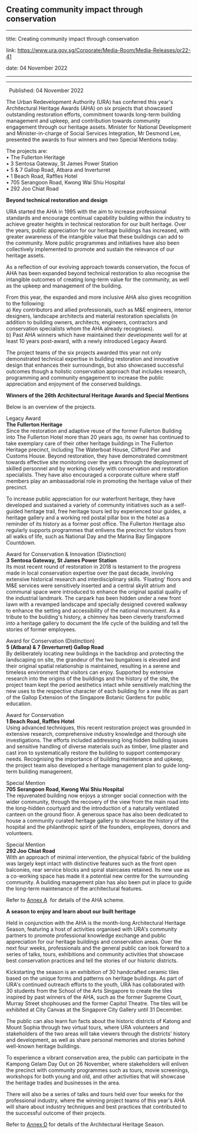 ## Creating community impact through conservation
---
title: Creating community impact through conservation

link: https://www.ura.gov.sg/Corporate/Media-Room/Media-Releases/pr22-41

date: 04 November 2022

---

----------------------------------------------



  Published: 04 November 2022

The Urban Redevelopment Authority (URA) has conferred this year's Architectural Heritage Awards (AHA) on six projects that showcased outstanding restoration efforts, commitment towards long-term building management and upkeep, and contribution towards community engagement through our heritage assets. Minister for National Development and Minister-in-charge of Social Services Integration, Mr Desmond Lee, presented the awards to four winners and two Special Mentions today.  
  
The projects are:  
• The Fullerton Heritage  
• 3 Sentosa Gateway, St James Power Station  
• 5 & 7 Gallop Road, Atbara and Inverturret  
• 1 Beach Road, Raffles Hotel  
• 705 Serangoon Road, Kwong Wai Shiu Hospital   
• 292 Joo Chiat Road   
  
**Beyond technical restoration and design**  
  
URA started the AHA in 1995 with the aim to increase professional standards and encourage continual capability building within the industry to achieve greater heights in technical restoration for our built heritage. Over the years, public appreciation for our heritage buildings has increased, with greater awareness of the intangible value that these buildings can add to the community. More public programmes and initiatives have also been collectively implemented to promote and sustain the relevance of our heritage assets.  
  
As a reflection of our evolving approach towards conservation, the focus of AHA has been expanded beyond technical restoration to also recognise the intangible outcomes of creating long-term value for the community, as well as the upkeep and management of the building.   
  
From this year, the expanded and more inclusive AHA also gives recognition to the following:  
a) Key contributors and allied professionals, such as M&E engineers, interior designers, landscape architects and material restoration specialists (in addition to building owners, architects, engineers, contractors and conservation specialists whom the AHA already recognises).  
b) Past AHA winners which have maintained their developments well for at least 10 years post-award, with a newly introduced Legacy Award.  
  
The project teams of the six projects awarded this year not only demonstrated technical expertise in building restoration and innovative design that enhances their surroundings, but also showcased successful outcomes though a holistic conservation approach that includes research, programming and community engagement to increase the public appreciation and enjoyment of the conserved buildings.  
  
**Winners of the 26th Architectural Heritage Awards and Special Mentions**  
  
Below is an overview of the projects.  
  
Legacy Award  
**The Fullerton Heritage**  
Since the restoration and adaptive reuse of the former Fullerton Building into The Fullerton Hotel more than 20 years ago, its owner has continued to take exemplary care of their other heritage buildings in The Fullerton Heritage precinct, including The Waterboat House, Clifford Pier and Customs House. Beyond restoration, they have demonstrated commitment towards effective site monitoring over the years through the deployment of skilled personnel and by working closely with conservation and restoration specialists. They have also encouraged a corporate culture where staff members play an ambassadorial role in promoting the heritage value of their precinct.  
  
To increase public appreciation for our waterfront heritage, they have developed and sustained a variety of community initiatives such as a self-guided heritage trail, free heritage tours led by experienced tour guides, a heritage gallery and a working red postal pillar box in the hotel as a reminder of its history as a former post office. The Fullerton Heritage also regularly supports programmes that enlivens the precinct for visitors from all walks of life, such as National Day and the Marina Bay Singapore Countdown.  
  
Award for Conservation & Innovation (Distinction)  
**3 Sentosa Gateway, St James Power Station**  
Its most recent round of restoration in 2018 is testament to the progress made in local conservation expertise over the past decade, involving extensive historical research and interdisciplinary skills. ‘Floating' floors and M&E services were sensitively inserted and a central skylit atrium and communal space were introduced to enhance the original spatial quality of the industrial landmark. The carpark has been hidden under a new front lawn with a revamped landscape and specially designed covered walkway to enhance the setting and accessibility of the national monument. As a tribute to the building's history, a chimney has been cleverly transformed into a heritage gallery to document the life cycle of the building and tell the stories of former employees.   
  
Award for Conservation (Distinction)  
**5 (Atbara) & 7 (Inverturret) Gallop Road**  
By deliberately locating new buildings in the backdrop and protecting the landscaping on site, the grandeur of the two bungalows is elevated and their original spatial relationship is maintained, resulting in a serene and timeless environment that visitors can enjoy. Supported by extensive research into the origins of the buildings and the history of the site, the project team kept the period aesthetics intact while sensitively matching the new uses to the respective character of each building for a new life as part of the Gallop Extension of the Singapore Botanic Gardens for public education.  
  
Award for Conservation   
**1 Beach Road, Raffles Hotel**  
Using advanced techniques, this recent restoration project was grounded in extensive research, comprehensive industry knowledge and thorough site investigations. The efforts included addressing long hidden building issues and sensitive handling of diverse materials such as timber, lime plaster and cast iron to systematically restore the building to support contemporary needs. Recognising the importance of building maintenance and upkeep, the project team also developed a heritage management plan to guide long-term building management.  
  
Special Mention  
**705 Serangoon Road, Kwong Wai Shiu Hospital**  
The rejuvenated building now enjoys a stronger social connection with the wider community, through the recovery of the view from the main road into the long-hidden courtyard and the introduction of a naturally ventilated canteen on the ground floor. A generous space has also been dedicated to house a community curated heritage gallery to showcase the history of the hospital and the philanthropic spirit of the founders, employees, donors and volunteers.  
  
Special Mention  
**292 Joo Chiat Road**  
With an approach of minimal intervention, the physical fabric of the building was largely kept intact with distinctive features such as the front open balconies, rear service blocks and spiral staircases retained. Its new use as a co-working space has made it a potential new centre for the surrounding community. A building management plan has also been put in place to guide the long-term maintenance of the architectural features.  
  
Refer to [Annex A](https://www.ura.gov.sg/-/media/Corporate/Media-Room/2022/Nov/pr22-41a.pdf)  for details of the AHA scheme.  
  
**A season to enjoy and learn about our built heritage**  
  
Held in conjunction with the AHA is the month-long Architectural Heritage Season, featuring a host of activities organised with URA's community partners to promote professional knowledge exchange and public appreciation for our heritage buildings and conservation areas. Over the next four weeks, professionals and the general public can look forward to a series of talks, tours, exhibitions and community activities that showcase best conservation practices and tell the stories of our historic districts.  
  
Kickstarting the season is an exhibition of 30 handcrafted ceramic tiles based on the unique forms and patterns on heritage buildings. As part of URA's continued outreach efforts to the youth, URA has collaborated with 30 students from the School of the Arts Singapore to create the tiles inspired by past winners of the AHA, such as the former Supreme Court, Murray Street shophouses and the former Capitol Theatre. The tiles will be exhibited at City Canvas at the Singapore City Gallery until 31 December.  
  
The public can also learn fun facts about the historic districts of Katong and Mount Sophia through two virtual tours, where URA volunteers and stakeholders of the two areas will take viewers through the districts' history and development, as well as share personal memories and stories behind well-known heritage buildings.   
  
To experience a vibrant conservation area, the public can participate in the Kampong Gelam Day Out on 26 November, where stakeholders will enliven the precinct with community programmes such as tours, movie screenings, workshops for both young and old, and other activities that will showcase the heritage trades and businesses in the area.  
  
There will also be a series of talks and tours held over four weeks for the professional industry, where the winning project teams of this year's AHA will share about industry techniques and best practices that contributed to the successful outcome of their projects.  
  
Refer to [Annex D](https://www.ura.gov.sg/-/media/Corporate/Media-Room/2022/Nov/pr22-41d.pdf)  for details of the Architectural Heritage Season.

[](/-/media/Corporate/Media-Room/2022/Nov/pr22-41b-amended.pdf)